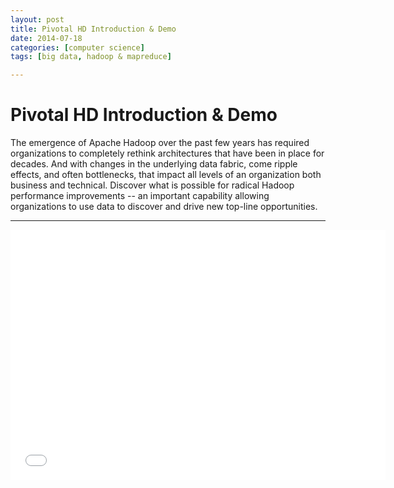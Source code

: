 ```yaml
---
layout: post
title: Pivotal HD Introduction & Demo
date: 2014-07-18
categories: [computer science]
tags: [big data, hadoop & mapreduce]

---
```



# Pivotal HD Introduction & Demo

The emergence of Apache Hadoop over the past few years has required organizations to completely rethink architectures that have been in place for decades. And with changes in the underlying data fabric, come ripple effects, and often bottlenecks, that impact all levels of an organization both business and technical. Discover what is possible for radical Hadoop performance improvements -- an important capability allowing organizations to use data to discover and drive new top-line opportunities.

---

<iframe width="600" height="400" src="//www.youtube.com/embed/N0uAPQHn41c" frameborder="0" allowfullscreen></iframe>